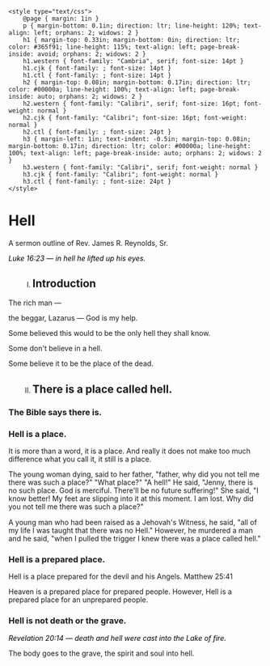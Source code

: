 	<style type="text/css">
		@page { margin: 1in }
		p { margin-bottom: 0.1in; direction: ltr; line-height: 120%; text-align: left; orphans: 2; widows: 2 }
		h1 { margin-top: 0.33in; margin-bottom: 0in; direction: ltr; color: #365f91; line-height: 115%; text-align: left; page-break-inside: avoid; orphans: 2; widows: 2 }
		h1.western { font-family: "Cambria", serif; font-size: 14pt }
		h1.cjk { font-family: ; font-size: 14pt }
		h1.ctl { font-family: ; font-size: 14pt }
		h2 { margin-top: 0.08in; margin-bottom: 0.17in; direction: ltr; color: #00000a; line-height: 100%; text-align: left; page-break-inside: auto; orphans: 2; widows: 2 }
		h2.western { font-family: "Calibri", serif; font-size: 16pt; font-weight: normal }
		h2.cjk { font-family: "Calibri"; font-size: 16pt; font-weight: normal }
		h2.ctl { font-family: ; font-size: 24pt }
		h3 { margin-left: 1in; text-indent: -0.5in; margin-top: 0.08in; margin-bottom: 0.17in; direction: ltr; color: #00000a; line-height: 100%; text-align: left; page-break-inside: auto; orphans: 2; widows: 2 }
		h3.western { font-family: "Calibri", serif; font-weight: normal }
		h3.cjk { font-family: "Calibri"; font-weight: normal }
		h3.ctl { font-family: ; font-size: 24pt }
	</style>
# Hell

A sermon outline of Rev. James R. Reynolds, Sr.

<p style="margin-bottom: 0.14in; line-height: 115%"><font color="#000000"><i>Luke
16:23 &mdash; in hell he lifted up his eyes.</i></font></p>
<ol>
	<ol type="I">
		<li/>
<h2 class="western">Introduction</h2>
	</ol>
</ol>
<p style="margin-bottom: 0.14in; line-height: 115%">The rich man &mdash;</p>
<p style="margin-bottom: 0.14in; line-height: 115%">the beggar,
Lazarus &mdash; God is my help.</p>
<p style="margin-bottom: 0.14in; line-height: 115%">Some believed
this would to be the only hell they shall know.</p>
<p style="margin-bottom: 0.14in; line-height: 115%">Some don&apos;t
believe in a hell.</p>
<p style="margin-bottom: 0.14in; line-height: 115%">Some believe it
to be the place of the dead.</p>
<ol>
	<ol type="I" start="2">
		<li/>
<h2 class="western">There is a place called hell.</h2>
	</ol>
</ol>
<h3 class="western">The Bible says there is.</h3>
<h3 class="western">Hell is a place.</h3>
<p style="margin-bottom: 0.14in; line-height: 115%">It is more than a
word, it is a place. And really it does not make too much difference
what you call it, it still is a place.</p>
<p style="margin-bottom: 0.14in; line-height: 115%">The young woman
dying, said to her father, &quot;father, why did you not tell me there
was such a place?&quot; &quot;What place?&quot; &quot;A hell!&quot; He said, &quot;Jenny,
there is no such place. God is merciful. There&apos;ll be no future
suffering!&quot; She said, &quot;I know better! My feet are slipping into
it at this moment. I am lost. Why did you not tell me there was such
a place?&quot;</p>
<p style="margin-bottom: 0.14in; line-height: 115%">A young man who
had been raised as a Jehovah&apos;s Witness, he said, &quot;all of my life
I was taught that there was no Hell.&quot; However, he murdered a man
and he said, &quot;when I pulled the trigger I knew there was a place
called hell.&quot;</p>
<h3 class="western">Hell is a prepared place.</h3>
<p style="margin-bottom: 0.14in; line-height: 115%">Hell is a place
prepared for the devil and his Angels. Matthew 25:41</p>
<p style="margin-bottom: 0.14in; line-height: 115%">Heaven is a
prepared place for prepared people. However, Hell is a prepared place
for an unprepared people.</p>
<h3 class="western">Hell is not death or the grave.</h3>
<p style="margin-bottom: 0.14in; line-height: 115%"><font color="#000000"><i>Revelation
20:14 &mdash; death and hell were cast into the Lake of fire.</i></font></p>
<p style="margin-bottom: 0.14in; line-height: 115%">The body goes to
the grave, the spirit and soul into hell.</p>
